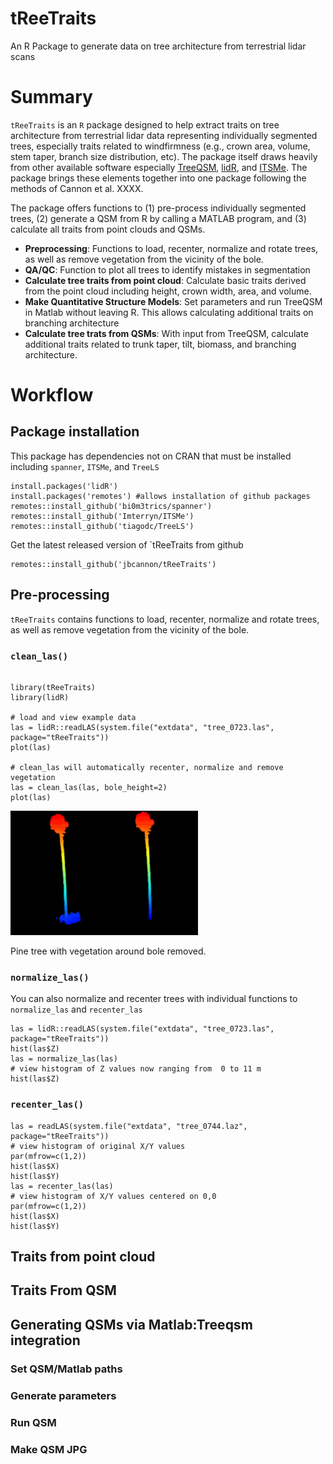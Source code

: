 # tReeTraits

An R Package to generate data on tree architecture from terrestrial lidar scans

# Summary

`tReeTraits` is an `R` package designed to help extract traits on tree architecture
from terrestrial lidar data representing individually segmented trees, especially
traits related to windfirmness (e.g., crown area, volume, stem taper, branch size
distribution, etc). The package itself draws heavily from other available software
especially <a href='https://github.com/InverseTampere/TreeQSM/'>TreeQSM</a>, 
<a href=https://r-lidar.github.io/lidRbook/>lidR</a>,
and <a href=https://github.com/lmterryn/ITSMe>ITSMe</a>. The package brings
these elements together into one package following the methods of Cannon et
al. XXXX.

The package offers functions to (1) pre-process individually segmented trees, (2)
generate a QSM from R by calling a MATLAB program, and (3) calculate all traits
from point clouds and QSMs.

* **Preprocessing**: Functions to load, recenter, normalize and rotate trees, as 
well as remove vegetation from the vicinity of the bole.
* **QA/QC**: Function to plot all trees to identify mistakes in segmentation
* **Calculate tree traits from point cloud**: Calculate basic traits derived from
the point cloud including height, crown width, area, and volume.
* **Make Quantitative Structure Models**: Set parameters and run TreeQSM in Matlab
without leaving R. This allows calculating additional traits on branching
architecture
* **Calculate tree trats from QSMs**: With input from TreeQSM, calculate additional
traits related to trunk taper, tilt, biomass, and branching architecture.

# Workflow


## Package installation

This package has dependencies not on CRAN that must be installed
including `spanner`, `ITSMe`, and `TreeLS`

```{r}
install.packages('lidR')
install.packages('remotes') #allows installation of github packages
remotes::install_github('bi0m3trics/spanner')
remotes::install_github('Imterryn/ITSMe')
remotes::install_github('tiagodc/TreeLS')
```

Get the latest released version of `tReeTraits from github

```{r}
remotes::install_github('jbcannon/tReeTraits')
```

## Pre-processing

`tReeTraits` contains functions to load, recenter, normalize and rotate trees, 
as well as remove vegetation from the vicinity of the bole.

###  `clean_las()`

```{r}

library(tReeTraits)
library(lidR)

# load and view example data
las = lidR::readLAS(system.file("extdata", "tree_0723.las", package="tReeTraits"))
plot(las)

# clean_las will automatically recenter, normalize and remove vegetation
las = clean_las(las, bole_height=2)
plot(las)

```
<img src ='img/clean_las_ex.jpg' width = 300></img>

Pine tree with vegetation around bole removed.

### `normalize_las()`

You can also normalize and recenter trees with individual functions to 
`normalize_las` and `recenter_las`

```{r}
las = lidR::readLAS(system.file("extdata", "tree_0723.las", package="tReeTraits"))
hist(las$Z)
las = normalize_las(las)
# view histogram of Z values now ranging from  0 to 11 m
hist(las$Z)
```
### `recenter_las()`

```{r}
las = readLAS(system.file("extdata", "tree_0744.laz", package="tReeTraits"))
# view histogram of original X/Y values
par(mfrow=c(1,2))
hist(las$X)
hist(las$Y)
las = recenter_las(las)
# view histogram of X/Y values centered on 0,0
par(mfrow=c(1,2))
hist(las$X)
hist(las$Y)
```

## Traits from point cloud

##  Traits From QSM

## Generating QSMs via Matlab:Treeqsm integration

### Set QSM/Matlab paths

### Generate parameters

### Run QSM

### Make QSM JPG





